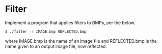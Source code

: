 # Filter

Implement a program that applies filters to BMPs, per the below.

```bash
$ ./filter -r IMAGE.bmp REFLECTED.bmp
```
where IMAGE.bmp is the name of an image file and REFLECTED.bmp is the name given to an output image file, now reflected.
